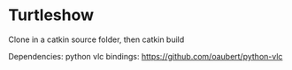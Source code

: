 # Turtleshow

Clone in a catkin source folder, then catkin build

Dependencies: python vlc bindings: https://github.com/oaubert/python-vlc
